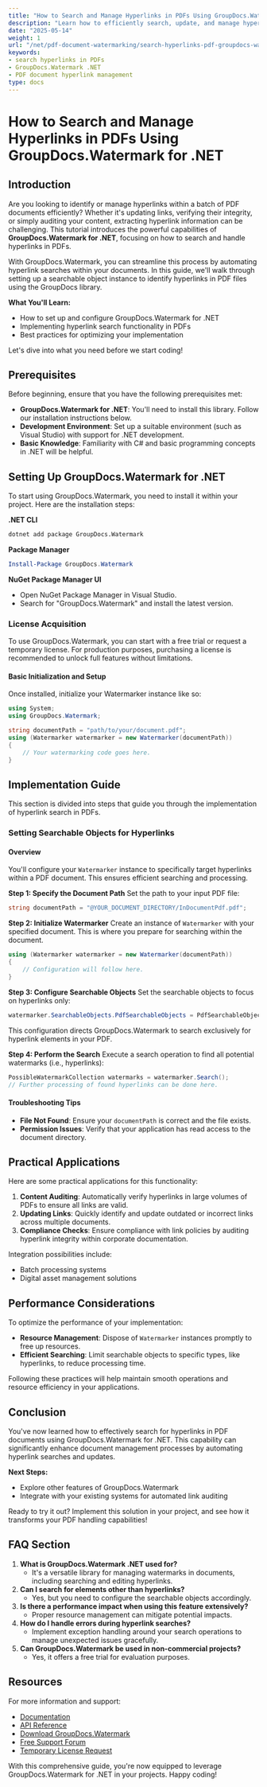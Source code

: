 ```yaml
---
title: "How to Search and Manage Hyperlinks in PDFs Using GroupDocs.Watermark for .NET"
description: "Learn how to efficiently search, update, and manage hyperlinks in PDF documents using the powerful GroupDocs.Watermark for .NET library."
date: "2025-05-14"
weight: 1
url: "/net/pdf-document-watermarking/search-hyperlinks-pdf-groupdocs-watermark-dotnet/"
keywords:
- search hyperlinks in PDFs
- GroupDocs.Watermark .NET
- PDF document hyperlink management
type: docs
---
```

# How to Search and Manage Hyperlinks in PDFs Using GroupDocs.Watermark for .NET
## Introduction
Are you looking to identify or manage hyperlinks within a batch of PDF documents efficiently? Whether it's updating links, verifying their integrity, or simply auditing your content, extracting hyperlink information can be challenging. This tutorial introduces the powerful capabilities of **GroupDocs.Watermark for .NET**, focusing on how to search and handle hyperlinks in PDFs.

With GroupDocs.Watermark, you can streamline this process by automating hyperlink searches within your documents. In this guide, we'll walk through setting up a searchable object instance to identify hyperlinks in PDF files using the GroupDocs library.

**What You'll Learn:**
- How to set up and configure GroupDocs.Watermark for .NET
- Implementing hyperlink search functionality in PDFs
- Best practices for optimizing your implementation

Let's dive into what you need before we start coding!

## Prerequisites
Before beginning, ensure that you have the following prerequisites met:

- **GroupDocs.Watermark for .NET**: You'll need to install this library. Follow our installation instructions below.
- **Development Environment**: Set up a suitable environment (such as Visual Studio) with support for .NET development.
- **Basic Knowledge**: Familiarity with C# and basic programming concepts in .NET will be helpful.

## Setting Up GroupDocs.Watermark for .NET
To start using GroupDocs.Watermark, you need to install it within your project. Here are the installation steps:

**.NET CLI**
```bash
dotnet add package GroupDocs.Watermark
```

**Package Manager**
```powershell
Install-Package GroupDocs.Watermark
```

**NuGet Package Manager UI**
- Open NuGet Package Manager in Visual Studio.
- Search for "GroupDocs.Watermark" and install the latest version.

### License Acquisition
To use GroupDocs.Watermark, you can start with a free trial or request a temporary license. For production purposes, purchasing a license is recommended to unlock full features without limitations.

#### Basic Initialization and Setup
Once installed, initialize your Watermarker instance like so:
```csharp
using System;
using GroupDocs.Watermark;

string documentPath = "path/to/your/document.pdf";
using (Watermarker watermarker = new Watermarker(documentPath))
{
    // Your watermarking code goes here.
}
```

## Implementation Guide
This section is divided into steps that guide you through the implementation of hyperlink search in PDFs.

### Setting Searchable Objects for Hyperlinks
#### Overview
You'll configure your `Watermarker` instance to specifically target hyperlinks within a PDF document. This ensures efficient searching and processing.

**Step 1: Specify the Document Path**
Set the path to your input PDF file:
```csharp
string documentPath = "@YOUR_DOCUMENT_DIRECTORY/InDocumentPdf.pdf";
```

**Step 2: Initialize Watermarker**
Create an instance of `Watermarker` with your specified document. This is where you prepare for searching within the document.
```csharp
using (Watermarker watermarker = new Watermarker(documentPath))
{
    // Configuration will follow here.
}
```

**Step 3: Configure Searchable Objects**
Set the searchable objects to focus on hyperlinks only:
```csharp
watermarker.SearchableObjects.PdfSearchableObjects = PdfSearchableObjects.Hyperlinks;
```
This configuration directs GroupDocs.Watermark to search exclusively for hyperlink elements in your PDF.

**Step 4: Perform the Search**
Execute a search operation to find all potential watermarks (i.e., hyperlinks):
```csharp
PossibleWatermarkCollection watermarks = watermarker.Search();
// Further processing of found hyperlinks can be done here.
```
#### Troubleshooting Tips
- **File Not Found**: Ensure your `documentPath` is correct and the file exists.
- **Permission Issues**: Verify that your application has read access to the document directory.

## Practical Applications
Here are some practical applications for this functionality:
1. **Content Auditing**: Automatically verify hyperlinks in large volumes of PDFs to ensure all links are valid.
2. **Updating Links**: Quickly identify and update outdated or incorrect links across multiple documents.
3. **Compliance Checks**: Ensure compliance with link policies by auditing hyperlink integrity within corporate documentation.

Integration possibilities include:
- Batch processing systems
- Digital asset management solutions

## Performance Considerations
To optimize the performance of your implementation:
- **Resource Management**: Dispose of `Watermarker` instances promptly to free up resources.
- **Efficient Searching**: Limit searchable objects to specific types, like hyperlinks, to reduce processing time.

Following these practices will help maintain smooth operations and resource efficiency in your applications.

## Conclusion
You've now learned how to effectively search for hyperlinks in PDF documents using GroupDocs.Watermark for .NET. This capability can significantly enhance document management processes by automating hyperlink searches and updates.

**Next Steps:**
- Explore other features of GroupDocs.Watermark
- Integrate with your existing systems for automated link auditing

Ready to try it out? Implement this solution in your project, and see how it transforms your PDF handling capabilities!

## FAQ Section
1. **What is GroupDocs.Watermark .NET used for?**
   - It's a versatile library for managing watermarks in documents, including searching and editing hyperlinks.
2. **Can I search for elements other than hyperlinks?**
   - Yes, but you need to configure the searchable objects accordingly.
3. **Is there a performance impact when using this feature extensively?**
   - Proper resource management can mitigate potential impacts.
4. **How do I handle errors during hyperlink searches?**
   - Implement exception handling around your search operations to manage unexpected issues gracefully.
5. **Can GroupDocs.Watermark be used in non-commercial projects?**
   - Yes, it offers a free trial for evaluation purposes.

## Resources
For more information and support:
- [Documentation](https://docs.groupdocs.com/watermark/net/)
- [API Reference](https://reference.groupdocs.com/watermark/net)
- [Download GroupDocs.Watermark](https://releases.groupdocs.com/watermark/net/)
- [Free Support Forum](https://forum.groupdocs.com/c/watermark/10)
- [Temporary License Request](https://purchase.groupdocs.com/temporary-license/) 

With this comprehensive guide, you're now equipped to leverage GroupDocs.Watermark for .NET in your projects. Happy coding!


